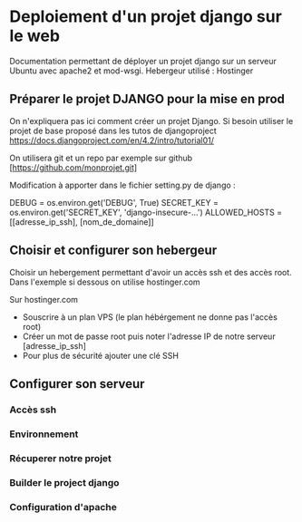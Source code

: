 # Deploiement d'un projet django sur le web
Documentation permettant de déployer un projet django sur un serveur Ubuntu avec apache2 et mod-wsgi. Hebergeur utilisé : Hostinger  

## Préparer le projet DJANGO pour la mise en prod
On n'expliquera pas ici comment créer un projet Django. Si besoin utiliser le projet de base proposé dans les tutos de djangoproject 
https://docs.djangoproject.com/en/4.2/intro/tutorial01/

On utilisera git et un repo par exemple sur github [https://github.com/monprojet.git]

Modification à apporter dans le fichier setting.py de django :

DEBUG = os.environ.get('DEBUG', True)
SECRET_KEY = os.environ.get('SECRET_KEY', 'django-insecure-...')
ALLOWED_HOSTS = [[adresse_ip_ssh], [nom_de_domaine]]


## Choisir et configurer son hebergeur
Choisir un hebergement permettant d'avoir un accès ssh et des accès root.
Dans l'exemple si dessous on utilise hostinger.com

Sur hostinger.com
- Souscrire à un plan VPS (le plan hébérgement ne donne pas l'accès root)
- Créer un mot de passe root puis noter l'adresse IP de notre serveur [adresse_ip_ssh]
- Pour plus de sécurité ajouter une clé SSH 

## Configurer son serveur 
### Accès ssh

### Environnement

### Récuperer notre projet

### Builder le project django 


### Configuration d'apache 

 